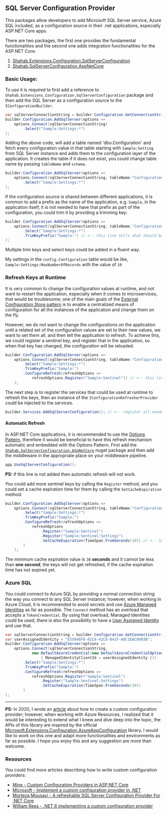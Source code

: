 
## SQL Server Configuration Provider

This packages allow developers to add Microsoft SQL Server service, Azure SQL included, as a configuration source in their .net applications, especially ASP.NET Core apps.

There are two packages, the first one provides the fundamental functionalities and the second one adds integration functionalities for the ASP.NET Core:

1. [Shahab.Extensions.Configuration.SqlServerConfiguration](https://www.nuget.org/packages/Shahab.Extensions.Configuration.SqlServerConfiguration/)
2. [Shahab.SqlServerConfiguration.AspNetCore](https://www.nuget.org/packages/Shahab.SqlServerConfiguration.AspNetCore/)

### Basic Usage: 

To use it is required to first add a reference to `Shahab.Extensions.Configuration.SqlServerConfiguration` package and then add the SQL Server as a configuration source to the `IConfigurationBuilder`.

```csharp
var sqlServerConnectionString = builder.Configuration.GetConnectionString("Database")!;
builder.Configuration.AddSqlServer(options =>
    options.Connect(sqlServerConnectionString)
        .Select("Sample:Settings:*")
);
```

Adding the above code, will add a table named 'dbo.Configuration' and fetch every configuration value in that table starting with `Sample:Setting`
from SQL Server instance and adds them to the configuration layer of the application. 
It creates the table if it does not exist, you could change table name by passing `tableName` and `schema`.

```csharp
builder.Configuration.AddSqlServer(options =>
    options.Connect(sqlServerConnectionString, tableName:"Configuration", schema: "config")
        .Select("Sample:Settings:*")
);
```

If the configuration source is shared between different applications, it is common to add a prefix as the name of the application, e.g. `Sample`, 
in the application itself, it is not needed to have that prefix as part of the configuration, you could trim it by providing a trimming key:

```csharp
builder.Configuration.AddSqlServer(options =>
    options.Connect(sqlServerConnectionString, tableName:"Configuration", schema: "config")
        .Select("Sample:Settings:*")
        .TrimKeyPrefix("Sample:") // <-- this line tells what should be trimmed from the beginning of the keys
);
```

Multiple trim keys and select keys could be added in a fluent way.

My settings in the `config.Configuration` table would be like, `Sample:Settings:MaxNumberOfRecords` with the value of `10`

### Refresh Keys at Runtime

It is very common to change the configuration values at runtime, and not want to restart the application, especially when it comes to microservices, that would be troublesome;
one of the main goals of the [External Configuration Store pattern](https://learn.microsoft.com/en-us/azure/architecture/patterns/external-configuration-store) is to enable a centralized means of configuration for all the instances of the application and change them on the fly.

However, we do not want to change the configurations on the application until a related set of the configuration values are set to their new values, we want to set them all, and then 
tell the application to refresh. To achieve this, we could register a sentinel key, and register that in the application, so when that key has changed, the configuration will be reloaded.

```csharp
builder.Configuration.AddSqlServer(options =>
    options.Connect(sqlServerConnectionString, tableName:"Configuration", schema: "config")
        .Select("Sample:Settings:*")
        .TrimKeyPrefix("Sample:")
        .ConfigureRefresh(refreshOptions =>
            refreshOptions.Register("Sample:Sentinel")) // <-- this line registers a sentinel key
    );
```

The next step is to register the services that could be used at runtime to refresh the keys, then an instance of the `IConfigurationRefresherProvider` 
could be injected to the services. 

```csharp
builder.Services.AddSqlServerConfiguration(); // <-- register all needed services 
```

#### Automatic Refresh

In ASP.NET Core applications, it is recommended to use the [Options Pattern](https://learn.microsoft.com/en-us/aspnet/core/fundamentals/configuration/options?view=aspnetcore-7.0),
therefore it would be beneficial to have this refresh mechanism automatic and 
embedded with the Options Pattern. First add the [`Shahab.SqlServerConfiguration.ASpNetCore`](https://www.nuget.org/packages/Shahab.SqlServerConfiguration.AspNetCore/) nuget package
and then add the middleware in the appropriate place on your middleware pipeline. 

```csharp
app.UseSqlServerConfiguration();
```
**PS:** if this line is not added then automatic refresh will not work.

You could add more sentinel keys by calling the `Register` method, and you could set a cache expiration time for them by calling the `SetCacheExpiration` method:

```csharp
builder.Configuration.AddSqlServer(options =>
    options.Connect(sqlServerConnectionString, tableName:"Configuration", schema: "config")
        .Select("Sample:Settings:*")
        .TrimKeyPrefix("Sample:")
        .ConfigureRefresh(refreshOptions =>
            refreshOptions
                .Register("Sample:Sentinel")
                .Register("Sample:Sentinel:Settings")
                .SetCacheExpiration(TimeSpan.FromSeconds(10)) // <-- Set Cache Expiration Interval 
        )
    );
```

The minimum cache expiration value is `30` **seconds** and it cannot be less than **one second**; the keys will not get refreshed, 
if the cache expiration time has not expired yet.

### Azure SQL

You could connect to Azure SQL by providing a normal connection string the way you connect to any SQL Server instance;
however, when working in Azure Cloud, it is recommended to avoid secrets and use [Azure Managed Identities](https://learn.microsoft.com/en-us/azure/active-directory/managed-identities-azure-resources/overview) 
as far as possible. The `Connect` method has an overload that accepts a `TokenCredential`. By using that overload, Managed Identities could be used, 
there is also the possibility to have a [User Assigned Identity](https://learn.microsoft.com/en-us/azure/active-directory/managed-identities-azure-resources/overview#managed-identity-types) and use that.

```csharp
var sqlServerConnectionString = builder.Configuration.GetConnectionString("Database")!;
var userAssignedIdentity = "E55046F8-02C8-42C8-B41F-A8C1EAC0893B";
builder.Configuration.AddSqlServer(options =>
    options.Connect(sqlServerConnectionString,
            new DefaultAzureCredential(new DefaultAzureCredentialOptions()
                { ManagedIdentityClientId = userAssignedIdentity }))
        .Select("Sample:Settings:*")
        .TrimKeyPrefix("Sample:")
        .ConfigureRefresh(refreshOptions =>
            refreshOptions.Register("Sample:Sentinel")
                .Register("Sample:Sentinel:Settings")
                .SetCacheExpiration(TimeSpan.FromSeconds(10))
        )
);
```

<hr />

**PS:** In 2020, I wrote an [article](https://medium.com/@shahabganji/custom-configuration-providers-in-asp-net-core-ad583604220b) about how to create a custom configuration provider; however, when working with Azure Resources, I realized that it would be interesting 
to extend what I knew and dive deep into the topic, the APIs of this library are inspired by the official 
[Microsoft.Extensions.Configuration.AzureAppConfiguration](https://github.com/Azure/AppConfiguration) library. I would like to work on this one and adapt more
functionalities and environments as far as possible. I hope you enjoy this and any suggestion are more than welcome.

### Resources

You could find more articles describing how to write custom configuration providers:

* [Mine - Custom Configuration Providers in ASP.NET Core](https://medium.com/@shahabganji/custom-configuration-providers-in-asp-net-core-ad583604220b)
* [Microsoft - Implement a custom configuration provider in .NET](https://learn.microsoft.com/en-us/dotnet/core/extensions/custom-configuration-provider)
* [Morteza Mousavi - A refreshable SQL Server Configuration Provider For .NET Core](https://mousavi310.github.io/posts/a-refreshable-sql-server-configuration-provider-for-net-core/)
* [William Rees - .NET 6 implementing a custom configuration provider](https://wil-rees.medium.com/net-6-implementing-a-custom-configuration-provider-980741cea2f5)

